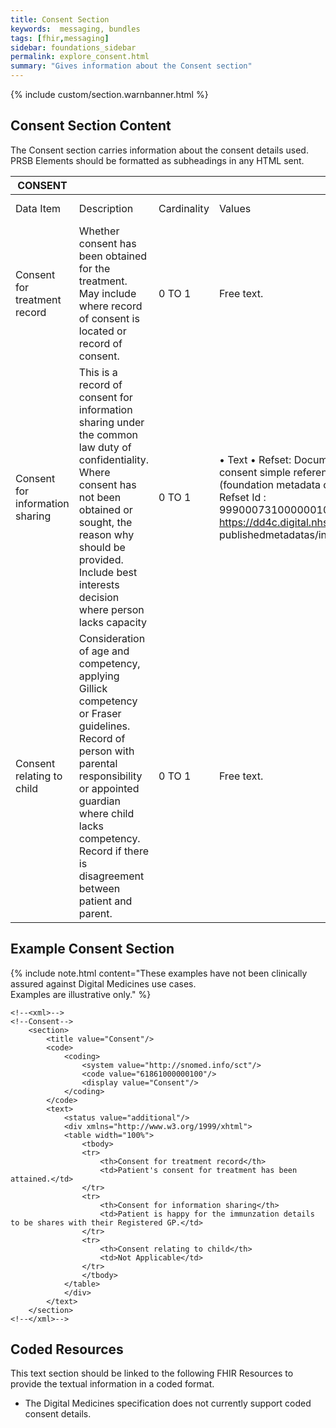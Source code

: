 ```yaml
---
title: Consent Section
keywords:  messaging, bundles
tags: [fhir,messaging]
sidebar: foundations_sidebar
permalink: explore_consent.html
summary: "Gives information about the Consent section"
---
```


{% include custom/section.warnbanner.html %}

## Consent Section Content ##
The Consent section carries information about the consent details used. PRSB Elements should be formatted as subheadings in any HTML sent.

| CONSENT                          |                                                                                                                                                                                                                                                                    |             |                                                                                                                                                                                              |                                  |                          |
|----------------------------------|--------------------------------------------------------------------------------------------------------------------------------------------------------------------------------------------------------------------------------------------------------------------|-------------|----------------------------------------------------------------------------------------------------------------------------------------------------------------------------------------------|----------------------------------|--------------------------|
| Data Item                        | Description                                                                                                                                                                                                                                                        | Cardinality | Values                                                                                                                                                                                       | Mandatory/required/     optional | FHIR Target              |
| Consent for treatment record     | Whether   consent has been obtained for the treatment. May include where record of   consent is located or record of consent.                                                                                                                                      | 0   TO 1    | Free   text.                                                                                                                                                                                 | <font color="red">Optional</font>                         | Composition.section.text |
| Consent for information sharing  | This   is a record of consent for information sharing under the common law duty of   confidentiality. Where consent has not been obtained or sought, the reason   why should be provided. Include best interests decision where person lacks   capacity            | 0   TO 1    |  • Text      • Refset: Document consent simple   reference set (foundation metadata concept) Refset Id :   999000731000000109  https://dd4c.digital.nhs.uk/dd4c/ publishedmetadatas/intid/66. | <font color="red">Optional</font>                         | Composition.section.text |
| Consent relating to child        | Consideration   of age and competency, applying Gillick competency or Fraser guidelines.   Record of person with parental responsibility or appointed guardian where   child lacks competency. Record if there is disagreement between patient and   parent.       | 0   TO 1    | Free   text.                                                                                                                                                                                 | <font color="red">Optional</font>                         | Composition.section.text |

## Example Consent Section ##

{% include note.html content="These examples have not been clinically assured against Digital Medicines use cases.<br/>Examples are illustrative only." %}

```
<!--<xml>-->
<!--Consent-->
	<section>
		<title value="Consent"/>
		<code>
			<coding>
				<system value="http://snomed.info/sct"/>
				<code value="61861000000100"/>
				<display value="Consent"/>
			</coding>
		</code>
		<text>
			<status value="additional"/>
			<div xmlns="http://www.w3.org/1999/xhtml">
			<table width="100%">
				<tbody>
				<tr>
					<th>Consent for treatment record</th>
					<td>Patient's consent for treatment has been attained.</td>
				</tr>
				<tr>
					<th>Consent for information sharing</th>
					<td>Patient is happy for the immunzation details to be shares with their Registered GP.</td>
				</tr>
				<tr>
					<th>Consent relating to child</th>
					<td>Not Applicable</td>
				</tr>
				</tbody>
			</table>
			</div>
		</text>
	</section>
<!--</xml>-->
```

## Coded Resources ##

This text section should be linked to the following FHIR Resources to provide the textual information in a coded format.

- The Digital Medicines specification does not currently support coded consent details.